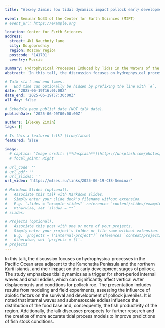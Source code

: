 ```yaml
---
title: "Alexey Zimin: how tidal dynamics impact pollock early development"

event: Seminar No33 of the Center for Earth Sciences (MIPT)
# event_url: https://example.org

location: Center for Earth Sciences
address:
  street: 4k1 Nauchniy lane
  city: Dolgoprudniy
  region: Moscow region
  postcode: '141701'
  country: Russia

summary: Hydrophysical Processes Induced by Tides in the Waters of the Pacific Ocean Adjacent to the Kamchatka Peninsula and the Northern Kuril Islands, and Their Influence on the Early Stages of Pollock Development
abstract: 'In this talk, the discussion focuses on hydrophysical processes in the Pacific Ocean area adjacent to the Kamchatka Peninsula and the northern Kuril Islands, and their impact on the early development stages of pollock. The study emphasizes tidal dynamics as a trigger for short-period internal waves and small eddies, which can significantly affect vertical water displacements and conditions for pollock roe. The presentation includes results from modeling and field experiments, assessing the influence of abiotic factors on the survival and development of pollock juveniles. It is noted that internal waves and submesoscale eddies influence the distribution of the food base and, consequently, the fish productivity of the region. Additionally, the talk discusses prospects for further research and the creation of more accurate tidal process models to improve predictions of fish stock conditions.'

# Talk start and end times.
#   End time can optionally be hidden by prefixing the line with `#`.
date: '2025-06-19T16:00:00Z'
date_end: '2025-06-19T17:30:00Z'
all_day: false

# Schedule page publish date (NOT talk date).
publishDate: '2025-06-10T00:00:00Z'

authors: [Alexey Zimin]
tags: []

# Is this a featured talk? (true/false)
featured: false

image:
  # caption: 'Image credit: [**Unsplash**](https://unsplash.com/photos/bzdhc5b3Bxs)'
  # focal_point: Right

# url_code: ''
# url_pdf: ''
# url_slides: ''
url_video: 'https://ml4es.ru/links/2025-06-19-CES-Seminar'

# Markdown Slides (optional).
#   Associate this talk with Markdown slides.
#   Simply enter your slide deck's filename without extension.
#   E.g. `slides = "example-slides"` references `content/slides/example-slides.md`.
#   Otherwise, set `slides = ""`.
# slides:

# Projects (optional).
#   Associate this post with one or more of your projects.
#   Simply enter your project's folder or file name without extension.
#   E.g. `projects = ["internal-project"]` references `content/project/deep-learning/index.md`.
#   Otherwise, set `projects = []`.
# projects:
---
```


In this talk, the discussion focuses on hydrophysical processes in the Pacific Ocean area adjacent to the Kamchatka Peninsula and the northern Kuril Islands, and their impact on the early development stages of pollock. The study emphasizes tidal dynamics as a trigger for short-period internal waves and small eddies, which can significantly affect vertical water displacements and conditions for pollock roe. The presentation includes results from modeling and field experiments, assessing the influence of abiotic factors on the survival and development of pollock juveniles. It is noted that internal waves and submesoscale eddies influence the distribution of the food base and, consequently, the fish productivity of the region. Additionally, the talk discusses prospects for further research and the creation of more accurate tidal process models to improve predictions of fish stock conditions.

<!-- Slides can be added in a few ways:

- **Create** slides using Wowchemy's [_Slides_](https://docs.hugoblox.com/managing-content/#create-slides) feature and link using `slides` parameter in the front matter of the talk file
- **Upload** an existing slide deck to `static/` and link using `url_slides` parameter in the front matter of the talk file
- **Embed** your slides (e.g. Google Slides) or presentation video on this page using [shortcodes](https://docs.hugoblox.com/writing-markdown-latex/).

Further event details, including page elements such as image galleries, can be added to the body of this page. -->
